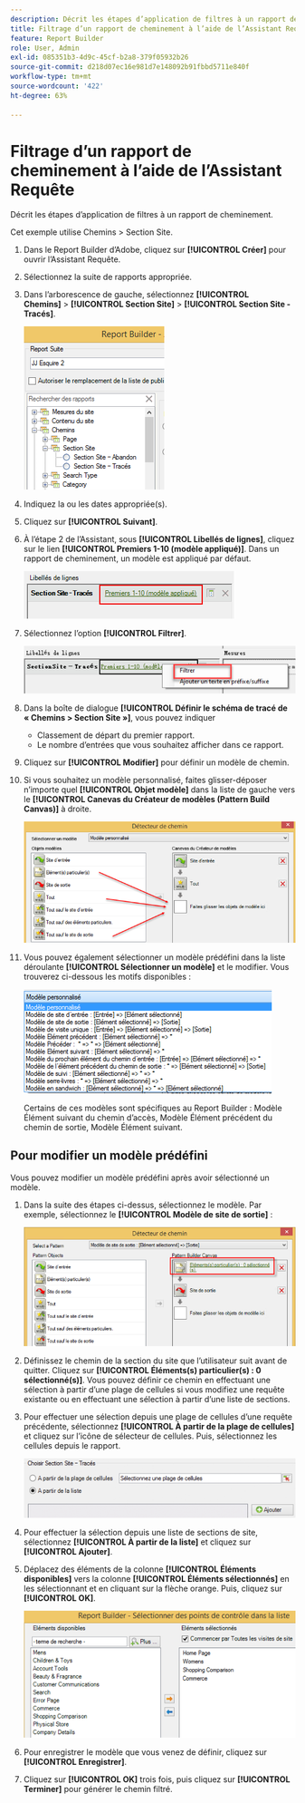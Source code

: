 ```yaml
---
description: Décrit les étapes d’application de filtres à un rapport de cheminement.
title: Filtrage d’un rapport de cheminement à l’aide de l’Assistant Requête
feature: Report Builder
role: User, Admin
exl-id: 085351b3-4d9c-45cf-b2a8-379f05932b26
source-git-commit: d218d07ec16e981d7e148092b91fbbd5711e840f
workflow-type: tm+mt
source-wordcount: '422'
ht-degree: 63%

---
```


# Filtrage d’un rapport de cheminement à l’aide de l’Assistant Requête

Décrit les étapes d’application de filtres à un rapport de cheminement.

Cet exemple utilise Chemins > Section Site.

1. Dans le Report Builder d’Adobe, cliquez sur **[!UICONTROL Créer]** pour ouvrir l’Assistant Requête.
1. Sélectionnez la suite de rapports appropriée.
1. Dans l’arborescence de gauche, sélectionnez **[!UICONTROL Chemins]** > **[!UICONTROL Section Site]** > **[!UICONTROL Section Site - Tracés]**.

   ![Capture d’écran montrant les chemins de section du site sélectionnés.](assets/site_section_path_1.png)

1. Indiquez la ou les dates appropriée(s).

1. Cliquez sur **[!UICONTROL Suivant]**.

1. À l’étape 2 de l’Assistant, sous **[!UICONTROL Libellés de lignes]**, cliquez sur le lien **[!UICONTROL Premiers 1-10 (modèle appliqué)]**. Dans un rapport de cheminement, un modèle est appliqué par défaut.

   ![Capture d’écran montrant le modèle de chemin par défaut.](assets/site_section_path_2.png)

1. Sélectionnez l’option **[!UICONTROL Filtrer]**.

   ![Capture d’écran mettant en surbrillance l’option Filtrer.](assets/filter_option.png)

1. Dans la boîte de dialogue **[!UICONTROL Définir le schéma de tracé de « Chemins > Section Site »]**, vous pouvez indiquer
   * Classement de départ du premier rapport.
   * Le nombre d’entrées que vous souhaitez afficher dans ce rapport.
1. Cliquez sur **[!UICONTROL Modifier]** pour définir un modèle de chemin.

1. Si vous souhaitez un modèle personnalisé, faites glisser-déposer n’importe quel **[!UICONTROL Objet modèle]** dans la liste de gauche vers le **[!UICONTROL Canevas du Créateur de modèles (Pattern Build Canvas)]** à droite.

   ![](assets/custom_pattern.png)

1. Vous pouvez également sélectionner un modèle prédéfini dans la liste déroulante **[!UICONTROL Sélectionner un modèle]** et le modifier. Vous trouverez ci-dessous les motifs disponibles :

   ![](assets/select_a_pattern.png)

   Certains de ces modèles sont spécifiques au Report Builder : Modèle Élément suivant du chemin d’accès, Modèle Élément précédent du chemin de sortie, Modèle Élément suivant.

## Pour modifier un modèle prédéfini

Vous pouvez modifier un modèle prédéfini après avoir sélectionné un modèle.

1. Dans la suite des étapes ci-dessus, sélectionnez le modèle. Par exemple, sélectionnez le **[!UICONTROL Modèle de site de sortie]** : 

   ![Capture d’écran mettant en surbrillance le modèle sélectionné.](assets/exited_site_pattern.png)

1. Définissez le chemin de la section du site que l’utilisateur suit avant de quitter. Cliquez sur **[!UICONTROL Éléments(s) particulier(s) : 0 sélectionné(s)]**. Vous pouvez définir ce chemin en effectuant une sélection à partir d’une plage de cellules si vous modifiez une requête existante ou en effectuant une sélection à partir d’une liste de sections.

1. Pour effectuer une sélection depuis une plage de cellules d’une requête précédente, sélectionnez **[!UICONTROL À partir de la plage de cellules]** et cliquez sur l’icône de sélecteur de cellules. Puis, sélectionnez les cellules depuis le rapport.

   ![Capture d’écran montrant les options de sélection Depuis une plage de cellules ou depuis une liste.](assets/choose_site_section_paths.png)

1. Pour effectuer la sélection depuis une liste de sections de site, sélectionnez **[!UICONTROL À partir de la liste]** et cliquez sur **[!UICONTROL Ajouter]**.

1. Déplacez des éléments de la colonne **[!UICONTROL Éléments disponibles]** vers la colonne **[!UICONTROL Éléments sélectionnés]** en les sélectionnant et en cliquant sur la flèche orange. Puis, cliquez sur **[!UICONTROL OK]**.

   ![Capture d’écran montrant les éléments disponibles et les éléments sélectionnés.](assets/move_site_section_elements.png)

1. Pour enregistrer le modèle que vous venez de définir, cliquez sur **[!UICONTROL Enregistrer]**.

1. Cliquez sur **[!UICONTROL OK]** trois fois, puis cliquez sur **[!UICONTROL Terminer]** pour générer le chemin filtré.
